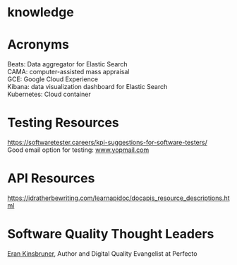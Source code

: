 # knowledge

# Acronyms  
Beats: Data aggregator for Elastic Search  
CAMA: computer-assisted mass appraisal  
GCE: Google Cloud Experience  
Kibana: data visualization dashboard for Elastic Search  
Kubernetes: Cloud container  

# Testing Resources
https://softwaretester.careers/kpi-suggestions-for-software-testers/  
Good email option for testing:  www.yopmail.com  


# API Resources
https://idratherbewriting.com/learnapidoc/docapis_resource_descriptions.html

# Software Quality Thought Leaders  
[Eran Kinsbruner](https://www.perfecto.io/eran-kinsbruner), Author and Digital Quality Evangelist at Perfecto  
  
  

